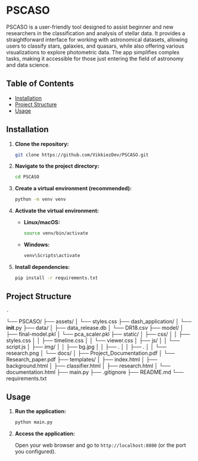 # PSCASO

PSCASO is a user-friendly tool designed to assist beginner and new researchers in the classification and analysis of stellar data. It provides a straightforward interface for working with astronomical datasets, allowing users to classify stars, galaxies, and quasars, while also offering various visualizations to explore photometric data. The app simplifies complex tasks, making it accessible for those just entering the field of astronomy and data science.
## Table of Contents

- [Installation](#installation)
- [Project Structure](#project-structure)
- [Usage](#usage)

## Installation

1. **Clone the repository:**

    ```bash
    git clone https://github.com/VikkiezDev/PSCASO.git
    ```

2. **Navigate to the project directory:**

    ```bash
    cd PSCASO
    ```

3. **Create a virtual environment (recommended):**

    ```bash
    python -m venv venv
    ```


4. **Activate the virtual environment:**

    * **Linux/macOS:**
        ```bash
        source venv/bin/activate
        ```

    * **Windows:**
        ```bash
        venv\Scripts\activate
        ```

5. **Install dependencies:**

    ```bash
    pip install -r requirements.txt
    ```

## Project Structure
    .
└── PSCASO/
    ├── assets/
    │   └── styles.css
    ├── dash_application/
    │   └── __init__.py
    ├── data/
    │   ├── data_release.db
    │   └── DR18.csv
    ├── model/
    │   ├── final-model.pkl
    │   └── pca_scaler.pkl
    ├── static/
    │   ├── css/
    │   │   ├── styles.css
    │   │   ├── timeline.css
    │   │   └── viewer.css
    │   ├── js/
    │   │   └── script.js
    │   ├── img/
    │   │   ├── bg.jpg
    │   │   ├── .
    │   │   ├── .
    │   │   └── research.png
    │   └── docs/
    │       ├── Project_Documentation.pdf
    │       └── Research_paper.pdf
    ├── templates/
    │   ├── index.html
    │   ├── background.html
    │   ├── classifier.html
    │   ├── research.html
    │   └── documentation.html
    ├── main.py
    ├── .gitignore
    ├── README.md
    └── requirements.txt

## Usage

1. **Run the application:**
    ```bash
    python main.py
    ```
2. **Access the application:**

   Open your web browser and go to `http://localhost:8080` (or the port you configured).
